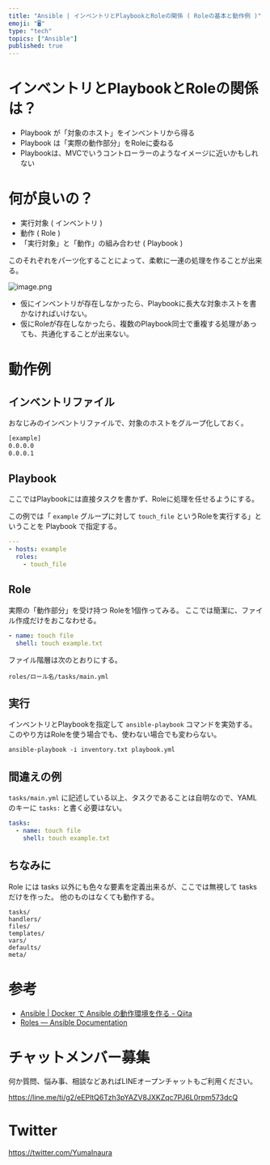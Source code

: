 ```yaml
---
title: "Ansible | インベントリとPlaybookとRoleの関係 ( Roleの基本と動作例 )"
emoji: "🖥"
type: "tech"
topics: ["Ansible"]
published: true
---
```


# インベントリとPlaybookとRoleの関係は？

- Playbook が「対象のホスト」をインベントリから得る
- Playbook は「実際の動作部分」をRoleに委ねる
- Playbookは、MVCでいうコントローラーのようなイメージに近いかもしれない

# 何が良いの？

- 実行対象 ( インベントリ )
- 動作 ( Role )
- 「実行対象」と「動作」の組み合わせ ( Playbook )

このそれぞれをパーツ化することによって、柔軟に一連の処理を作ることが出来る。

![image.png](https://qiita-image-store.s3.amazonaws.com/0/89618/087b7e4c-538e-5303-984f-276398cd601c.png)


- 仮にインベントリが存在しなかったら、Playbookに長大な対象ホストを書かなければいけない。
- 仮にRoleが存在しなかったら、複数のPlaybook同士で重複する処理があっても、共通化することが出来ない。
 
# 動作例

## インベントリファイル

おなじみのインベントリファイルで、対象のホストをグループ化しておく。

```inventory.txt
[example]
0.0.0.0
0.0.0.1
```

## Playbook

ここではPlaybookには直接タスクを書かず、Roleに処理を任せるようにする。

この例では「 `example` グループに対して `touch_file` というRoleを実行する」ということを Playbook で指定する。

```playbook.yml
---
- hosts: example
  roles:
    - touch_file
```

## Role

実際の「動作部分」を受け持つ Roleを1個作ってみる。
ここでは簡潔に、ファイル作成だけをおこなわせる。

```roles/touch_file/tasks/main.yml
- name: touch file
  shell: touch example.txt
```

ファイル階層は次のとおりにする。

```
roles/ロール名/tasks/main.yml
```


## 実行

インベントリとPlaybookを指定して `ansible-playbook` コマンドを実効する。
このやり方はRoleを使う場合でも、使わない場合でも変わらない。

```
ansible-playbook -i inventory.txt playbook.yml
```

## 間違えの例

`tasks/main.yml` に記述している以上、タスクであることは自明なので、YAMLのキーに `tasks:` と書く必要はない。

```roles/touch_file/tasks/main.yml
tasks:
  - name: touch file
    shell: touch example.txt
```

## ちなみに

Role には tasks 以外にも色々な要素を定義出来るが、ここでは無視して tasks だけを作った。
他のものはなくても動作する。

```
tasks/
handlers/
files/
templates/
vars/
defaults/
meta/
```


# 参考

- [Ansible | Docker で Ansible の動作環境を作る - Qiita](https://qiita.com/YumaInaura/items/621640b853af71ecb21f)
- [Roles — Ansible Documentation](http://docs.ansible.com/ansible/2.4/playbooks_reuse_roles.html#role-directory-structure)








<!-- Update From Qiita API -->

# チャットメンバー募集


何か質問、悩み事、相談などあればLINEオープンチャットもご利用ください。

https://line.me/ti/g2/eEPltQ6Tzh3pYAZV8JXKZqc7PJ6L0rpm573dcQ





# Twitter


https://twitter.com/YumaInaura


<!-- Update From Qiita API -->


